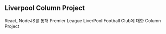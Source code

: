 ## Liverpool Column Project
React, NodeJS를 통해 Premier League LiverPool Football Club에 대한 Column Project